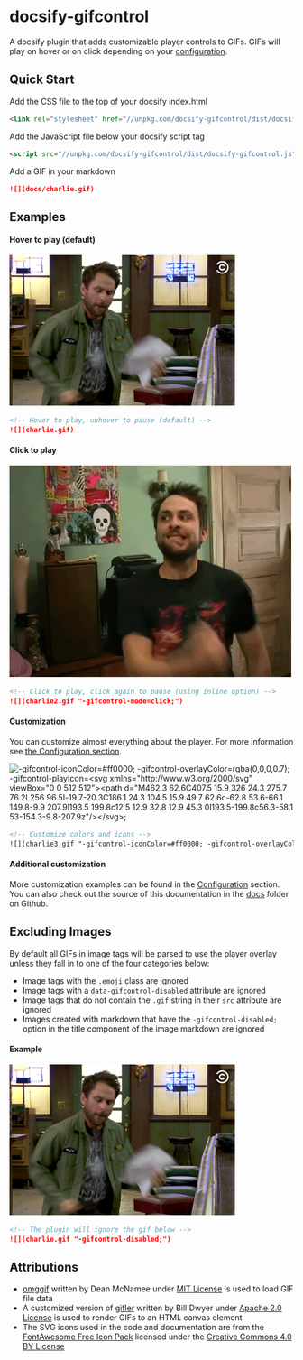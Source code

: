 # docsify-gifcontrol

A docsify plugin that adds customizable player controls to GIFs. GIFs will play on hover or on click depending on your [configuration](options.md).

## Quick Start

Add the CSS file to the top of your docsify index.html
```html
<link rel="stylesheet" href="//unpkg.com/docsify-gifcontrol/dist/docsify-gifcontrol.css">
```

Add the JavaScript file below your docsify script tag
```html
<script src="//unpkg.com/docsify-gifcontrol/dist/docsify-gifcontrol.js"></script>
```

Add a GIF in your markdown
```markdown
![](docs/charlie.gif)
```

## Examples

#### Hover to play (default)

![](charlie.gif)  

```markdown
<!-- Hover to play, unhover to pause (default) -->
![](charlie.gif)
```

#### Click to play

![](charlie2.gif "-gifcontrol-mode=click;") 

```markdown
<!-- Click to play, click again to pause (using inline option) -->
![](charlie2.gif "-gifcontrol-mode=click;")
```

#### Customization

You can customize almost everything about the player. For more information see [the Configuration section](options.md).

![](charlie3.gif "-gifcontrol-iconColor=#ff0000; -gifcontrol-overlayColor=rgba(0,0,0,0.7); -gifcontrol-playIcon=<svg xmlns=\"http://www.w3.org/2000/svg\" viewBox=\"0 0 512 512\"><path d=\"M462.3 62.6C407.5 15.9 326 24.3 275.7 76.2L256 96.5l-19.7-20.3C186.1 24.3 104.5 15.9 49.7 62.6c-62.8 53.6-66.1 149.8-9.9 207.9l193.5 199.8c12.5 12.9 32.8 12.9 45.3 0l193.5-199.8c56.3-58.1 53-154.3-9.8-207.9z\"/></svg>;")

```markdown
<!-- Customize colors and icons -->
![](charlie3.gif "-gifcontrol-iconColor=#ff0000; -gifcontrol-overlayColor=rgba(0,0,0,0.7); -gifcontrol-playIcon=<svg xmlns=\"http://www.w3.org/2000/svg\" viewBox=\"0 0 512 512\"><path d=\"M462.3 62.6C407.5 15.9 326 24.3 275.7 76.2L256 96.5l-19.7-20.3C186.1 24.3 104.5 15.9 49.7 62.6c-62.8 53.6-66.1 149.8-9.9 207.9l193.5 199.8c12.5 12.9 32.8 12.9 45.3 0l193.5-199.8c56.3-58.1 53-154.3-9.8-207.9z\"/></svg>;")
```
#### Additional customization

More customization examples can be found in the [Configuration](options.md) section. You can also check out the source of this documentation in the [docs](https://github.com/gbodigital/docsify-gifcontrol/tree/master/docs) folder on Github.

## Excluding Images

By default all GIFs in image tags will be parsed to use the player overlay unless they fall in to one of the four categories below:

- Image tags with the `.emoji` class are ignored
- Image tags with a `data-gifcontrol-disabled` attribute are ignored
- Image tags that do not contain the `.gif` string in their `src` attribute are ignored
- Images created with markdown that have the `-gifcontrol-disabled;` option in the title component of the image markdown are ignored

#### Example

![](charlie.gif "-gifcontrol-disabled;") 

```markdown
<!-- The plugin will ignore the gif below -->
![](charlie.gif "-gifcontrol-disabled;")
```

## Attributions

- [omggif](https://github.com/deanm/omggif) written by Dean McNamee under [MIT License](https://opensource.org/licenses/MIT) is used to load GIF file data 
- A customized version of [gifler](https://github.com/themadcreator/gifler) written by Bill Dwyer under [Apache 2.0 License](https://opensource.org/licenses/Apache-2.0) is used to render GIFs to an HTML canvas element
- The SVG icons used in the code and documentation are from the [FontAwesome Free Icon Pack](https://fontawesome.com) licensed under the [Creative Commons 4.0 BY License](https://creativecommons.org/licenses/by/4.0/)